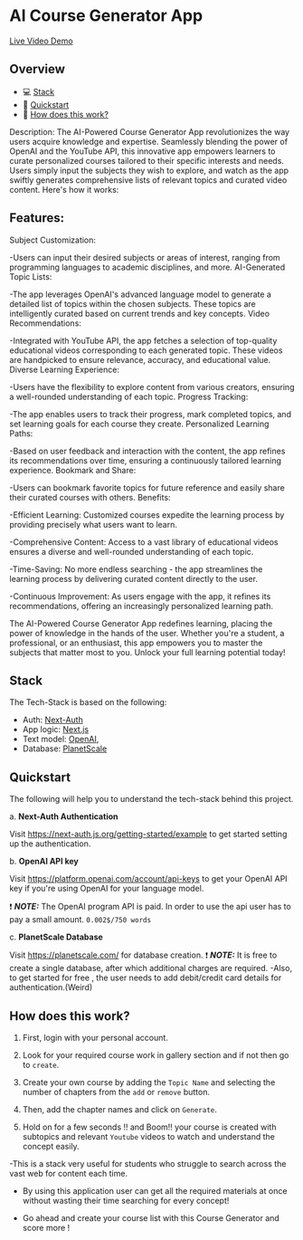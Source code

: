 # AI Course Generator App  

[Live Video Demo](https://drive.google.com/file/d/1DPzpMrjmG0VHDB1hx_WRPjK-IoZVAUgs/view?usp=sharing)



## Overview

- 💻 [Stack](#stack)
- 🧠 [Quickstart](#quickstart)
- 🚀 [How does this work?](#how-does-this-work)




Description:
The AI-Powered Course Generator App revolutionizes the way users acquire knowledge and expertise. Seamlessly blending the power of OpenAI and the YouTube API, this innovative app empowers learners to curate personalized courses tailored to their specific interests and needs. Users simply input the subjects they wish to explore, and watch as the app swiftly generates comprehensive lists of relevant topics and curated video content. Here's how it works:

## Features:

Subject Customization:

-Users can input their desired subjects or areas of interest, ranging from programming languages to academic disciplines, and more.
AI-Generated Topic Lists:

-The app leverages OpenAI's advanced language model to generate a detailed list of topics within the chosen subjects. These topics are intelligently curated based on current trends and key concepts.
Video Recommendations:

-Integrated with YouTube API, the app fetches a selection of top-quality educational videos corresponding to each generated topic. These videos are handpicked to ensure relevance, accuracy, and educational value.
Diverse Learning Experience:

-Users have the flexibility to explore content from various creators, ensuring a well-rounded understanding of each topic.
Progress Tracking:

-The app enables users to track their progress, mark completed topics, and set learning goals for each course they create.
Personalized Learning Paths:

-Based on user feedback and interaction with the content, the app refines its recommendations over time, ensuring a continuously tailored learning experience.
Bookmark and Share:

-Users can bookmark favorite topics for future reference and easily share their curated courses with others.
Benefits:

-Efficient Learning: Customized courses expedite the learning process by providing precisely what users want to learn.

-Comprehensive Content: Access to a vast library of educational videos ensures a diverse and well-rounded understanding of each topic.

-Time-Saving: No more endless searching - the app streamlines the learning process by delivering curated content directly to the user.

-Continuous Improvement: As users engage with the app, it refines its recommendations, offering an increasingly personalized learning path.

The AI-Powered Course Generator App redefines learning, placing the power of knowledge in the hands of the user. Whether you're a student, a professional, or an enthusiast, this app empowers you to master the subjects that matter most to you. Unlock your full learning potential today!





## Stack

The Tech-Stack is based on the following:

- Auth: [Next-Auth](https://next-auth.js.org/)
- App logic: [Next.js](https://nextjs.org/)
- Text model: [OpenAI](https://platform.openai.com/docs/models), 
- Database: [PlanetScale](https://planetscale.com/)

## Quickstart

The following will help you to understand the tech-stack behind this project.

a. **Next-Auth Authentication**

Visit https://next-auth.js.org/getting-started/example to get started setting up the authentication.


b. **OpenAI API key**

Visit https://platform.openai.com/account/api-keys to get your OpenAI API key if you're using OpenAI for your language model.

❗ **_NOTE:_** 
The OpenAI program API is paid. In order to use the api user has to pay a small amount. `0.002$/750 words`

c. **PlanetScale Database**

Visit https://planetscale.com/ for database creation.
❗ **_NOTE:_** 
It is free to create a single database, after which additional charges are required.
-Also, to get started for free , the user needs to add debit/credit card details for authentication.(Weird)




## How does this work?

1. First, login with your personal account.

2. Look for your required course work in gallery section and if not then go to `create`.

3. Create your own course by adding the `Topic Name` and selecting the number of chapters from the `add` or `remove` button.

4. Then, add the chapter names and click on `Generate`.

5. Hold on for a few seconds !! and Boom!! your course is created with subtopics and relevant `Youtube` videos to watch and understand the concept easily.


-This is a stack very useful for students who struggle to search across the vast web for content each time.

- By using this application user can get all the required materials at once without wasting their time searching for every concept!

- Go ahead and create your course list with this Course Generator and score more !






